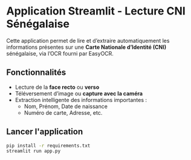# Application Streamlit - Lecture CNI Sénégalaise

Cette application permet de lire et d’extraire automatiquement les informations présentes sur une **Carte Nationale d’Identité (CNI)** sénégalaise, via l’OCR fourni par EasyOCR.

## Fonctionnalités

- Lecture de la **face recto** ou **verso**
- Téléversement d’image ou **capture avec la caméra**
- Extraction intelligente des informations importantes :
  - Nom, Prénom, Date de naissance
  - Numéro de carte, Adresse, etc.

## Lancer l'application

```bash
pip install -r requirements.txt
streamlit run app.py
